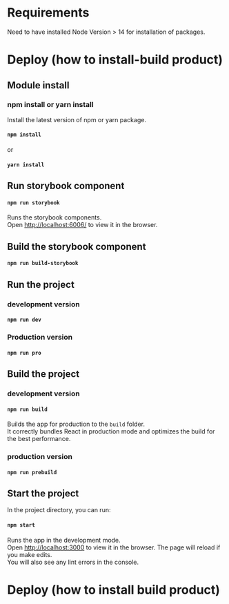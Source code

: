 # Requirements

Need to have installed Node Version > 14 for installation of packages.

# Deploy (how to install-build product)

## Module install
### npm install or yarn install
Install the latest version of npm or yarn package.
#### `npm install`
or
#### `yarn install`

## Run storybook component
#### `npm run storybook`
Runs the storybook components.\
Open [http://localhost:6006/](http://localhost:6006/) to view it in the browser.

## Build the storybook component
#### `npm run build-storybook`

## Run the project
### development version
#### `npm run dev`
### Production version
#### `npm run pro`

## Build the project
### development version
#### `npm run build`
Builds the app for production to the `build` folder.\
It correctly bundles React in production mode and optimizes the build for the best performance.
### production version
#### `npm run prebuild`

## Start the project
In the project directory, you can run:
#### `npm start`
Runs the app in the development mode.\
Open [http://localhost:3000](http://localhost:3000) to view it in the browser.
The page will reload if you make edits.\
You will also see any lint errors in the console.

# Deploy (how to install build product)



